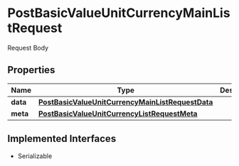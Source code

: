 

# PostBasicValueUnitCurrencyMainListRequest

Request Body

## Properties

Name | Type | Description | Notes
------------ | ------------- | ------------- | -------------
**data** | [**PostBasicValueUnitCurrencyMainListRequestData**](PostBasicValueUnitCurrencyMainListRequestData.md) |  | 
**meta** | [**PostBasicValueUnitCurrencyListRequestMeta**](PostBasicValueUnitCurrencyListRequestMeta.md) |  |  [optional]


## Implemented Interfaces

* Serializable


